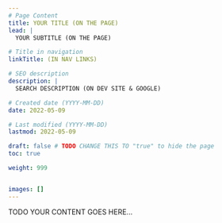 ```yaml
---
# Page Content
title: YOUR TITLE (ON THE PAGE)
lead: |
  YOUR SUBTITLE (ON THE PAGE)

# Title in navigation
linkTitle: (IN NAV LINKS)

# SEO description
description: |
  SEARCH DESCRIPTION (ON DEV SITE & GOOGLE)

# Created date (YYYY-MM-DD)
date: 2022-05-09

# Last modified (YYYY-MM-DD)
lastmod: 2022-05-09

draft: false # TODO CHANGE THIS TO "true" to hide the page
toc: true

weight: 999


images: []
---
```


TODO YOUR CONTENT GOES HERE...


